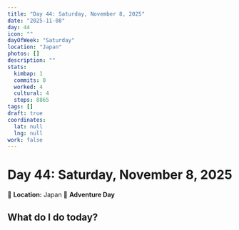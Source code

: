 ```yaml
---
title: "Day 44: Saturday, November 8, 2025"
date: "2025-11-08"
day: 44
icon: ""
dayOfWeek: "Saturday"
location: "Japan"
photos: []
description: ""
stats:
  kimbap: 1
  commits: 0
  worked: 4
  cultural: 4
  steps: 8865
tags: []
draft: true
coordinates:
  lat: null
  lng: null
work: false
---
```

# Day 44: Saturday, November 8, 2025

📍 **Location:** Japan
🎒 **Adventure Day**

## What do I do today?


